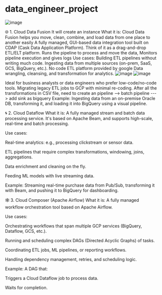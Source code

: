 # data_engineer_project

![image](https://github.com/user-attachments/assets/9bf3b580-684d-420f-b935-a37a97249b06)

🌐 1. Cloud Data Fusion
It will create an instance 
What it is:
Cloud Data Fusion helps you move, clean, combine, and load data from one place to another easily
A fully managed, GUI-based data integration tool built on CDAP (Cask Data Application Platform). 
Think of it as a drag-and-drop ETL/ELT platform.
Runs the pipeline to process and move the data, Monitors pipeline execution and gives logs
Use cases:
Building ETL pipelines without writing much code.
Ingesting data from multiple sources (on-prem, SaaS, GCS, BigQuery, etc.).
No code ETL platform provided by google
Data wrangling, cleansing, and transformation for analytics.
![image](https://github.com/user-attachments/assets/3cf8f2b2-af91-47b0-ae9e-f9f98c8c5813)
![image](https://github.com/user-attachments/assets/0213f0a1-8f54-4f8b-8b51-58094fc4a96b)

Ideal for business analysts or data engineers who prefer low-code/no-code tools.
Migrating legacy ETL jobs to GCP with minimal re-coding.
After all the transformations in CSV file, need to create an pipeline --> batch pipeline  ---> add sink as bigquery 
Example:
Ingesting data from an on-premise Oracle DB, transforming it, and loading it into BigQuery using a visual pipeline.

🌀 2. Cloud Dataflow
What it is:
A fully managed stream and batch data processing service. It's based on Apache Beam, and supports high-scale, real-time and batch processing.

Use cases:

Real-time analytics: e.g., processing clickstream or sensor data.

ETL pipelines that require complex transformations, windowing, joins, aggregations.

Data enrichment and cleaning on the fly.

Feeding ML models with live streaming data.

Example:
Streaming real-time purchase data from Pub/Sub, transforming it with Beam, and pushing it to BigQuery for dashboarding.

🕸️ 3. Cloud Composer (Apache Airflow)
What it is:
A fully managed workflow orchestration tool based on Apache Airflow.

Use cases:

Orchestrating workflows that span multiple GCP services (BigQuery, Dataflow, GCS, etc.).

Running and scheduling complex DAGs (Directed Acyclic Graphs) of tasks.

Coordinating ETL jobs, ML pipelines, or reporting workflows.

Handling dependency management, retries, and scheduling logic.

Example:
A DAG that:

Triggers a Cloud Dataflow job to process data.

Waits for completion.

